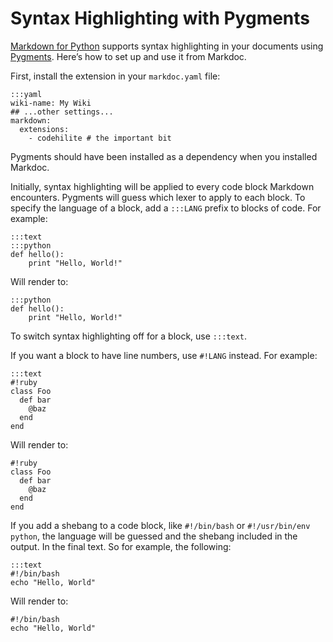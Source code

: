 # Syntax Highlighting with Pygments

[Markdown for Python][] supports syntax highlighting in your documents using [Pygments][]. Here’s how to set up and use it from Markdoc.

  [markdown for python]: http://www.freewisdom.org/projects/python-markdown
  [pygments]: http://pygments.org/

First, install the extension in your `markdoc.yaml` file:

    :::yaml
    wiki-name: My Wiki
    ## ...other settings...
    markdown:
      extensions:
        - codehilite # the important bit

Pygments should have been installed as a dependency when you installed Markdoc.

Initially, syntax highlighting will be applied to every code block Markdown encounters. Pygments will guess which lexer to apply to each block. To specify the language of a block, add a `:::LANG` prefix to blocks of code. For example:

    :::text
    :::python
    def hello():
        print "Hello, World!"

Will render to:

    :::python
    def hello():
        print "Hello, World!"

To switch syntax highlighting off for a block, use `:::text`.

If you want a block to have line numbers, use `#!LANG` instead. For example:

    :::text
    #!ruby
    class Foo
      def bar
        @baz
      end
    end

Will render to:

    #!ruby
    class Foo
      def bar
        @baz
      end
    end

If you add a shebang to a code block, like `#!/bin/bash` or `#!/usr/bin/env python`, the language will be guessed and the shebang included in the output. In the final text. So for example, the following:

    :::text
    #!/bin/bash
    echo "Hello, World"

Will render to:

    #!/bin/bash
    echo "Hello, World"
